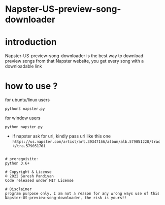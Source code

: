 # Napster-US-preview-song-downloader
# introduction
Napster-US-preview-song-downloader is the best way to download preview songs from that Napster website, 
you get every song with a downloadable link 


# how to use ?

for ubuntu/linux users
```
python3 napster.py 
```
for window users
```
python napster.py  
```

 - if napster ask for url, kindly pass url like this one
 ``` https://us.napster.com/artist/art.39347166/album/alb.579051220/track/tra.579051761 ```
```

# prerequisite:
python 3.6+

# Copyright & License
© 2022 Suresh Pandiyan 
Code released under MIT License

# Disclaimer
program purpose only, I am not a reason for any wrong ways use of this Napster-US-preview-song-downloader, the risk is yours!!
